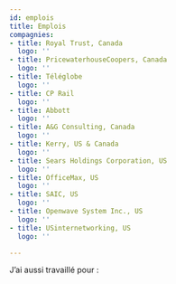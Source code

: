 ```yaml
---
id: emplois
title: Emplois
compagnies:
- title: Royal Trust, Canada
  logo: ''
- title: PricewaterhouseCoopers, Canada
  logo: ''
- title: Téléglobe
  logo: ''
- title: CP Rail
  logo: ''
- title: Abbott
  logo: ''
- title: A&G Consulting, Canada
  logo: ''
- title: Kerry, US & Canada
  logo: ''
- title: Sears Holdings Corporation, US
  logo: ''
- title: OfficeMax, US
  logo: ''
- title: SAIC, US
  logo: ''
- title: Openwave System Inc., US
  logo: ''
- title: USinternetworking, US
  logo: ''

---
```

J’ai aussi travaillé pour :